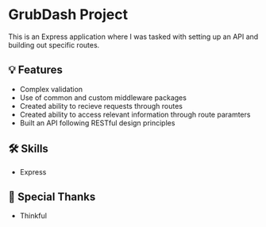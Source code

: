 # GrubDash Project

This is an Express application where I was tasked with setting up an API and building out specific routes.

## :bulb: Features
* Complex validation
* Use of common and custom middleware packages
* Created ability to recieve requests through routes
* Created ability to access relevant information through route paramters
* Built an API following RESTful design principles

## :hammer_and_wrench: Skills
* Express

## :handshake: Special Thanks
* Thinkful

